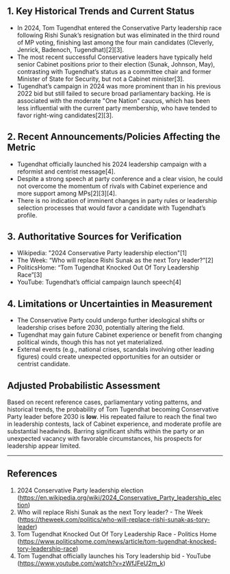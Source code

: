 ## 1. Key Historical Trends and Current Status

- In 2024, Tom Tugendhat entered the Conservative Party leadership race following Rishi Sunak’s resignation but was eliminated in the third round of MP voting, finishing last among the four main candidates (Cleverly, Jenrick, Badenoch, Tugendhat)[2][3].
- The most recent successful Conservative leaders have typically held senior Cabinet positions prior to their election (Sunak, Johnson, May), contrasting with Tugendhat’s status as a committee chair and former Minister of State for Security, but not a Cabinet minister[3].
- Tugendhat’s campaign in 2024 was more prominent than in his previous 2022 bid but still failed to secure broad parliamentary backing. He is associated with the moderate "One Nation" caucus, which has been less influential with the current party membership, who have tended to favor right-wing candidates[2][3].

## 2. Recent Announcements/Policies Affecting the Metric

- Tugendhat officially launched his 2024 leadership campaign with a reformist and centrist message[4].
- Despite a strong speech at party conference and a clear vision, he could not overcome the momentum of rivals with Cabinet experience and more support among MPs[2][3][4].
- There is no indication of imminent changes in party rules or leadership selection processes that would favor a candidate with Tugendhat’s profile.

## 3. Authoritative Sources for Verification

- Wikipedia: "2024 Conservative Party leadership election"[1]
- The Week: “Who will replace Rishi Sunak as the next Tory leader?”[2]
- PoliticsHome: “Tom Tugendhat Knocked Out Of Tory Leadership Race”[3]
- YouTube: Tugendhat’s official campaign launch speech[4]

## 4. Limitations or Uncertainties in Measurement

- The Conservative Party could undergo further ideological shifts or leadership crises before 2030, potentially altering the field.
- Tugendhat may gain future Cabinet experience or benefit from changing political winds, though this has not yet materialized.
- External events (e.g., national crises, scandals involving other leading figures) could create unexpected opportunities for an outsider or centrist candidate.

## Adjusted Probabilistic Assessment

Based on recent reference cases, parliamentary voting patterns, and historical trends, the probability of Tom Tugendhat becoming Conservative Party leader before 2030 is **low**. His repeated failure to reach the final two in leadership contests, lack of Cabinet experience, and moderate profile are substantial headwinds. Barring significant shifts within the party or an unexpected vacancy with favorable circumstances, his prospects for leadership appear limited.

---

## References

1. 2024 Conservative Party leadership election (https://en.wikipedia.org/wiki/2024_Conservative_Party_leadership_election)
2. Who will replace Rishi Sunak as the next Tory leader? - The Week (https://theweek.com/politics/who-will-replace-rishi-sunak-as-tory-leader)
3. Tom Tugendhat Knocked Out Of Tory Leadership Race - Politics Home (https://www.politicshome.com/news/article/tom-tugendhat-knocked-tory-leadership-race)
4. Tom Tugendhat officially launches his Tory leadership bid - YouTube (https://www.youtube.com/watch?v=zWfJFeU2m_k)